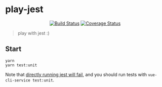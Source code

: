 # play-jest

<p align="center">
  <a href="https://circleci.com/gh/sishenhei7/play-jest"><img src="https://img.shields.io/circleci/project/github/sishenhei7/play-jest.svg" alt="Build Status"></a>
  <a href="https://codecov.io/github/sishenhei7/play-jest"><img src="https://img.shields.io/codecov/c/github/sishenhei7/play-jest.svg" alt="Coverage Status"></a>
</p>

> play with jest :)

## Start

```
yarn
yarn test:unit
```

Note that [directly running jest will fail](https://github.com/vuejs/vue-cli/tree/dev/packages/%40vue/cli-plugin-unit-jest), and you should run tests with ```vue-cli-service test:unit```.


